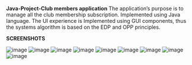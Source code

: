 **Java-Project-Club members application**
The application’s purpose is to manage all the club membership subscription. 
Implemented using Java language.
The UI experience is Implemented using GUI components, thus the systems algorithm is based on the EDP and OPP principles.



**SCREENSHOTS**



![image](https://user-images.githubusercontent.com/70447976/155593356-9aae0dbd-c101-4a66-9bc9-c1dfdcedabf3.png)
![image](https://user-images.githubusercontent.com/70447976/155593374-6af06cc1-d461-4a49-9f70-3c04714c6ddd.png)
![image](https://user-images.githubusercontent.com/70447976/155593425-4d1a592d-7c9c-495a-ab81-8dfb1a2834c1.png)
![image](https://user-images.githubusercontent.com/70447976/155594151-aa33e981-c075-44a4-9e73-e153ae9b7601.png)
![image](https://user-images.githubusercontent.com/70447976/155594186-9019f898-3001-4f36-80e4-c0bce5017885.png)
![image](https://user-images.githubusercontent.com/70447976/155595571-78c7aee2-243c-4984-af34-e7a1043eb5e7.png)
![image](https://user-images.githubusercontent.com/70447976/155595608-691f99ce-680d-4959-920c-f6c393f393df.png)
![image](https://user-images.githubusercontent.com/70447976/155595838-e3168ff0-bb6d-4388-8e03-d43bf24b4b32.png)
![image](https://user-images.githubusercontent.com/70447976/155595889-2639587f-0337-4cdd-9672-e5920feba805.png)







